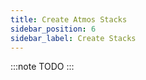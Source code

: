 ```yaml
---
title: Create Atmos Stacks
sidebar_position: 6
sidebar_label: Create Stacks
---
```


:::note
TODO
:::
